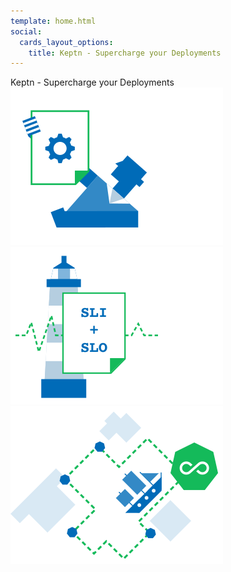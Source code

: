 ```yaml
---
template: home.html
social:
  cards_layout_options:
    title: Keptn - Supercharge your Deployments
---
```


Keptn - Supercharge your Deployments
![](assets/images/capabilities-01.svg)
![](assets/images/capabilities-03.svg)
![](assets/images/capabilities-04.svg)
